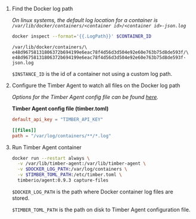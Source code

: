 1. Find the Docker log path

    _On linux systems, the default log location for a container is `/var/lib/docker/containers/<container id>/<container id>-json.log`_

    ```bash
    docker inspect --format='{{.LogPath}}' $CONTAINER_ID
    ```

    ```text
    /var/lib/docker/containers/\
    e48d96758131806372b694199e6eac78f4d56d3d504e92e60e763b75d8de593f/\
    e48d96758131806372b694199e6eac78f4d56d3d504e92e60e763b75d8de593f-json.log
    ```

    `$INSTANCE_ID` is the id of a container not using a custom log path.

2. Configure the Timber Agent to watch all files on the Docker log path

    _Options for the Timber Agent config file can be found [here](https://docs.timber.io/platforms/other/timber-agent/configuration-file/)._

    **Timber Agent config file (timber.toml)**

    ```toml
    default_api_key = "TIMBER_API_KEY"

    [[files]]
    path = "/var/log/containers/**/*.log"
    ```
3. Run Timber Agent container

    ```bash
    docker run --restart always \
      -v /var/lib/timber-agent:/var/lib/timber-agent \
      -v $DOCKER_LOG_PATH:/var/log/containers \
      -v $TIMBER_TOML_PATH:/etc/timber.toml \
      timberio/agent:0.9.3 capture-files
    ```

    `$DOCKER_LOG_PATH` is the path where Docker container log files are stored.

    `$TIMBER_TOML_PATH` is the path on disk to Timber Agent configuration file.
